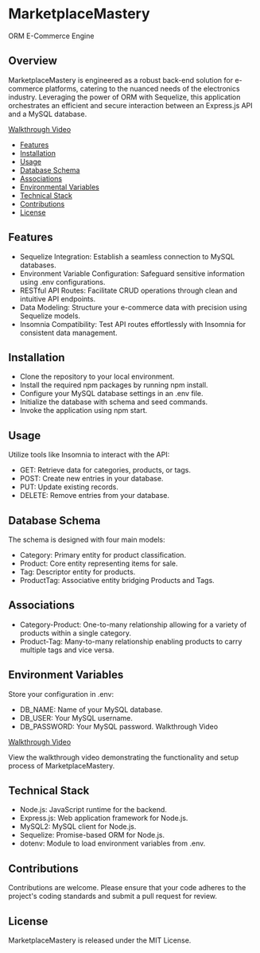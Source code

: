 # MarketplaceMastery
ORM E-Commerce Engine

## Overview
MarketplaceMastery is engineered as a robust back-end solution for e-commerce platforms, catering to the nuanced needs of the electronics industry. Leveraging the power of ORM with Sequelize, this application orchestrates an efficient and secure interaction between an Express.js API and a MySQL database.

[Walkthrough Video](https://drive.google.com/file/d/1HlFalIzb6l-crpbG-MyXuaICGD2egOF_/view)

- [Features](#features)
- [Installation](#installation)
- [Usage](#usage)
- [Database Schema](#database-schema)
- [Associations](#associations)
- [Environmental Variables](#environmental-variables)
- [Technical Stack](#technical-stack)
- [Contributions](#contributions)
- [License](#license)

## Features
- Sequelize Integration: Establish a seamless connection to MySQL databases.
- Environment Variable Configuration: Safeguard sensitive information using .env configurations.
- RESTful API Routes: Facilitate CRUD operations through clean and intuitive API endpoints.
- Data Modeling: Structure your e-commerce data with precision using Sequelize models.
- Insomnia Compatibility: Test API routes effortlessly with Insomnia for consistent data management.

## Installation
- Clone the repository to your local environment.
- Install the required npm packages by running npm install.
- Configure your MySQL database settings in an .env file.
- Initialize the database with schema and seed commands.
- Invoke the application using npm start.

## Usage
Utilize tools like Insomnia to interact with the API:

- GET: Retrieve data for categories, products, or tags.
- POST: Create new entries in your database.
- PUT: Update existing records.
- DELETE: Remove entries from your database.

## Database Schema
The schema is designed with four main models:

- Category: Primary entity for product classification.
- Product: Core entity representing items for sale.
- Tag: Descriptor entity for products.
- ProductTag: Associative entity bridging Products and Tags.

## Associations
- Category-Product: One-to-many relationship allowing for a variety of products within a single category.
- Product-Tag: Many-to-many relationship enabling products to carry multiple tags and vice versa.

## Environment Variables
Store your configuration in .env:

- DB_NAME: Name of your MySQL database.
- DB_USER: Your MySQL username.
- DB_PASSWORD: Your MySQL password.
Walkthrough Video

[Walkthrough Video](https://drive.google.com/file/d/1HlFalIzb6l-crpbG-MyXuaICGD2egOF_/view)

View the walkthrough video demonstrating the functionality and setup process of MarketplaceMastery.

## Technical Stack
- Node.js: JavaScript runtime for the backend.
- Express.js: Web application framework for Node.js.
- MySQL2: MySQL client for Node.js.
- Sequelize: Promise-based ORM for Node.js.
- dotenv: Module to load environment variables from .env.

## Contributions
Contributions are welcome. Please ensure that your code adheres to the project's coding standards and submit a pull request for review.

## License
MarketplaceMastery is released under the MIT License.


